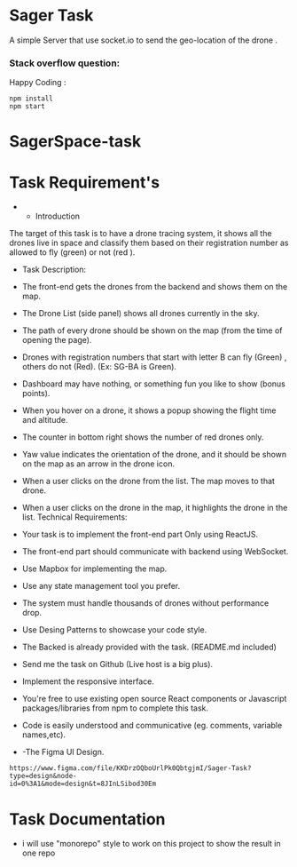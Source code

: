 # Sager Task 

A simple Server that use socket.io to send the geo-location of the drone . 

### Stack overflow question:


Happy Coding : 
```
npm install
npm start
```


# SagerSpace-task

# Task Requirement's

- - Introduction

The target of this task is to have a drone tracing system, it shows all the drones live in space and classify them based on their registration number as allowed to fly (green) or not (red ).

- Task Description:

- The front-end gets the drones from the backend and shows them on the map.

- The Drone List (side panel) shows all drones currently in the sky.

- The path of every drone should be shown on the map (from the time of opening the page).

- Drones with registration numbers that start with letter B can fly (Green) , others do not (Red). (Ex: SG-BA is Green).

- Dashboard may have nothing, or something fun you like to show (bonus points).

- When you hover on a drone, it shows a popup showing the flight time and altitude.

- The counter in bottom right shows the number of red drones only.

- Yaw value indicates the orientation of the drone, and it should be shown on the map as an arrow in the drone icon.

- When a user clicks on the drone from the list. The map moves to that drone.

- When a user clicks on the drone in the map, it highlights the drone in the list. Technical Requirements:

- Your task is to implement the front-end part Only using ReactJS.

- The front-end part should communicate with backend using WebSocket.

- Use Mapbox for implementing the map.

- Use any state management tool you prefer.

- The system must handle thousands of drones without performance drop.

- Use Desing Patterns to showcase your code style.

- The Backed is already provided with the task. (README.md included)

- Send me the task on Github (Live host is a big plus).

- Implement the responsive interface.

- You're free to use existing open source React components or Javascript packages/libraries from npm to complete this task.

- Code is easily understood and communicative (eg. comments, variable names,etc).


- -The Figma UI Design.

```  
https://www.figma.com/file/KKDrzOQboUrlPk0QbtgjmI/Sager-Task?type=design&node-
id=0%3A1&mode=design&t=8JInLSibod30Em
```
 


# Task Documentation 

- i will use "monorepo" style to work on this project to show the result in one repo
 
